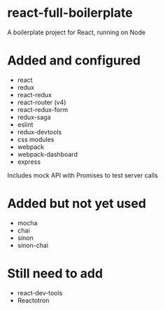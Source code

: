 # react-full-boilerplate

A boilerplate project for React, running on Node

# Added and configured

* react
* redux
* react-redux
* react-router (v4)
* react-redux-form
* redux-saga
* eslint
* redux-devtools
* css modules
* webpack
* webpack-dashboard
* express

Includes mock API with Promises to test server calls

# Added but not yet used

* mocha
* chai
* sinon
* sinon-chai

# Still need to add

* react-dev-tools
* Reactotron
